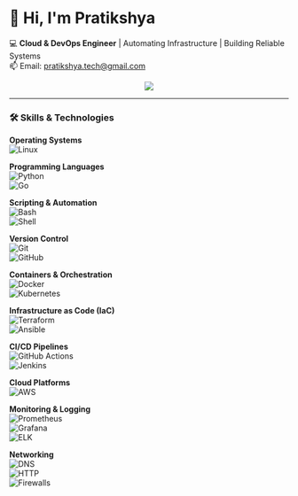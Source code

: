 # 👋 Hi, I'm Pratikshya 

💻 **Cloud & DevOps Engineer** | Automating Infrastructure | Building Reliable Systems  
📫 Email: pratikshya.tech@gmail.com

<p align="center">
  <a href="https://skillicons.dev">
    <img src="https://skillicons.dev/icons?i=python,aws,kubernetes,docker,terraform,anisble,prometheus," />
  </a>
</p>

---

### 🛠️ Skills & Technologies  

**Operating Systems**  
![Linux](https://img.shields.io/badge/Linux-FCC624?style=flat&logo=linux&logoColor=black)  

**Programming Languages**  
![Python](https://img.shields.io/badge/Python-3776AB?style=flat&logo=python&logoColor=white)  
![Go](https://img.shields.io/badge/Go-00ADD8?style=flat&logo=go&logoColor=white)  

**Scripting & Automation**  
![Bash](https://img.shields.io/badge/Bash-4EAA25?style=flat&logo=gnubash&logoColor=white)  
![Shell](https://img.shields.io/badge/Shell-FFD500?style=flat&logo=powershell&logoColor=black)  

**Version Control**  
![Git](https://img.shields.io/badge/Git-F05032?style=flat&logo=git&logoColor=white)  
![GitHub](https://img.shields.io/badge/GitHub-181717?style=flat&logo=github&logoColor=white)  

**Containers & Orchestration**  
![Docker](https://img.shields.io/badge/Docker-2496ED?style=flat&logo=docker&logoColor=white)  
![Kubernetes](https://img.shields.io/badge/Kubernetes-326CE5?style=flat&logo=kubernetes&logoColor=white)  

**Infrastructure as Code (IaC)**  
![Terraform](https://img.shields.io/badge/Terraform-623CE4?style=flat&logo=terraform&logoColor=white)  
![Ansible](https://img.shields.io/badge/Ansible-EE0000?style=flat&logo=ansible&logoColor=white)  

**CI/CD Pipelines**  
![GitHub Actions](https://img.shields.io/badge/GitHub_Actions-2088FF?style=flat&logo=githubactions&logoColor=white)  
![Jenkins](https://img.shields.io/badge/Jenkins-D24939?style=flat&logo=jenkins&logoColor=white)  

**Cloud Platforms**  
![AWS](https://img.shields.io/badge/AWS-232F3E?style=flat&logo=amazonaws&logoColor=white)  

**Monitoring & Logging**  
![Prometheus](https://img.shields.io/badge/Prometheus-E6522C?style=flat&logo=prometheus&logoColor=white)  
![Grafana](https://img.shields.io/badge/Grafana-F46800?style=flat&logo=grafana&logoColor=white)  
![ELK](https://img.shields.io/badge/Elastic-005571?style=flat&logo=elasticsearch&logoColor=white)  

**Networking**  
![DNS](https://img.shields.io/badge/DNS-FF6F00?style=flat&logo=internetexplorer&logoColor=white)  
![HTTP](https://img.shields.io/badge/HTTP-0096D6?style=flat&logo=w3c&logoColor=white)  
![Firewalls](https://img.shields.io/badge/Firewalls-EE1C25?style=flat&logo=fortinet&logoColor=white)  
